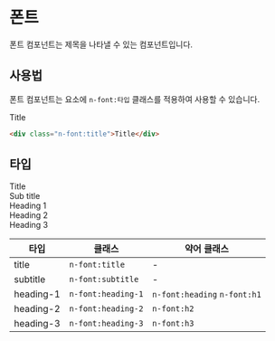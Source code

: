 <script setup>
import ExampleSection from "./demo/ExampleSection.vue";
</script>

# 폰트

폰트 컴포넌트는 제목을 나타낼 수 있는 컴포넌트입니다.

## 사용법

폰트 컴포넌트는 요소에 `n-font:타입` 클래스를 적용하여 사용할 수 있습니다.

<ExampleSection>
  <div class="n-font:title">Title</div>
</ExampleSection>

```html
<div class="n-font:title">Title</div>
```

## 타입

<ExampleSection class="fl-dir:column">
  <div class="n-font:title">Title</div>
  <div class="n-font:subtitle">Sub title</div>
  <div class="n-font:h1">Heading 1</div>
  <div class="n-font:h2">Heading 2</div>
  <div class="n-font:h3">Heading 3</div>
</ExampleSection>

| 타입      | 클래스             | 약어 클래스                  |
| --------- | ------------------ | ---------------------------- |
| title     | `n-font:title`     | -                            |
| subtitle  | `n-font:subtitle`  | -                            |
| heading-1 | `n-font:heading-1` | `n-font:heading` `n-font:h1` |
| heading-2 | `n-font:heading-2` | `n-font:h2`                  |
| heading-3 | `n-font:heading-3` | `n-font:h3`                  |
